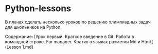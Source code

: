# Python-lessons
В планах сделать несколько уроков по решению олимпиадных задач для школьников на Python

Содержание:
[Урок первый. Краткое введение в Git. Работа в командной строке. Far manager. Кратко о языках разметки Md и Html.](Lesson 1.md)
